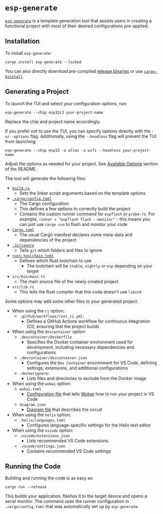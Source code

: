 # `esp-generate`

[`esp-generate`][esp-generate] is a template generation tool that assists users in creating a functional project with most of their desired configurations pre-applied.

## Installation
To install `esp-generate`:

```shell
cargo install esp-generate --locked
```

You can also directly download pre-compiled [release binaries][release-binaries] or use [`cargo-binstall`][cargo-binstall].

[release-binaries]: https://github.com/esp-rs/esp-generate/releases
[cargo-binstall]: https://github.com/cargo-bins/cargo-binstall

## Generating a Project

To launch the TUI and select your configuration options, run:

```shell
esp-generate --chip esp32c3 your-project-name
```

Replace the chip and project name accordingly.

If you prefer not to use the TUI, you can specify options directly with the `-o/--options` flag. Additionally, using the `--headless` flag will prevent the TUI from launching:

```shell
esp-generate --chip esp32 -o alloc -o wifi --headless your-project-name
```

Adjust the options as needed for your project. See [Available Options][available-options] section of the README.

The tool will generate the following files:
- [`build.rs`][build.rs]
    - Sets the linker script arguments based on the template options.
- [`.cargo/config.toml`][config-toml]
    - The Cargo configuration
    - This defines a few options to correctly build the project
    - Contains the custom runner command for `espflash` or `probe-rs`. For example, `runner = "espflash flash --monitor"` - this means you can just use `cargo run` to flash and monitor your code
- [`Cargo.toml`][cargo-toml]
    - The usual Cargo manifest declares some meta-data and dependencies of the project
- [`.gitignore`][gitignore]
    - Tells `git` which folders and files to ignore
- [`rust-toolchain.toml`][rust-toolchain-toml]
    - Defines which Rust toolchain to use
      - The toolchain will be `stable`, `nightly` or `esp` depending on your target
- `src/bin/main.rs`
    - The main source file of the newly created project
- `src/lib.rs`
    - This tells the Rust compiler that this code doesn't use `libstd`

Some options may add some other files to your generated project:
- When using the `ci` option:
  - `.github/workflows/rust_ci.yml`:
    - Defines a GitHub Actions workflow for continuous integration (CI), ensuring that the project builds
- When using the `devcontainer` option:
  - `.devcontainer/Dockerfile`
    - Specifies the Docker container environment used for development, including necessary dependencies and configurations
  - `.devcontainer/devcontainer.json`
    - Configures the `Dev Container` environment for VS Code, defining settings, extensions, and additional configurations
  - `.dockerignore`:
    - Lists files and directories to exclude from the Docker image
- When using the `wokwi` option:
  - `wokwi.toml`
    - [Configuration file][wokwi-toml] that tells [Wokwi][wokwi] how to run your project in VS Code
  - `diagram.json`
    - [Diagram file][diagram-file] that describes the circuit
- When using the `helix` option:
  - `.helix/languages.toml`
    - Configures language-specific settings for the Helix text editor
- When using the `vscode` option:
  - `.vscode/extensions.json`
    - Lists recommended VS Code extensions
  - `.vscode/settings.json`
    - Contains recommended VS Code settings

[esp-generate]: https://github.com/esp-rs/esp-generate
[available-options]: https://github.com/esp-rs/esp-generate?tab=readme-ov-file#available-options
[build.rs]: https://doc.rust-lang.org/cargo/reference/build-scripts.html
[cargo-toml]: https://doc.rust-lang.org/cargo/reference/manifest.html
[gitignore]: https://git-scm.com/docs/gitignore
[config-toml]: https://doc.rust-lang.org/cargo/reference/config.html
[rust-toolchain-toml]: https://rust-lang.github.io/rustup/overrides.html#the-toolchain-file
[wokwi-toml]: https://docs.wokwi.com/vscode/project-config
[wokwi]: https://wokwi.com/
[diagram-file]: https://docs.wokwi.com/diagram-format

## Running the Code

Building and running the code is as easy as:

```shell
cargo run --release
```

This builds your application, flashes it to the target device and opens a serial monitor. The command uses the runner configuration in `.cargo/config.toml` that was automatically set up by `esp-generate`.

<!-- TODO: Shall we explain the fron and backend options here? -->


